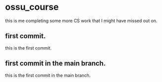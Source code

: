 # ossu_course
this is me completing some more CS work that I might have missed out on. 

## first commit. 
this is the first commit. 

## first commit in the main branch. 
this is the first commit in the main branch. 